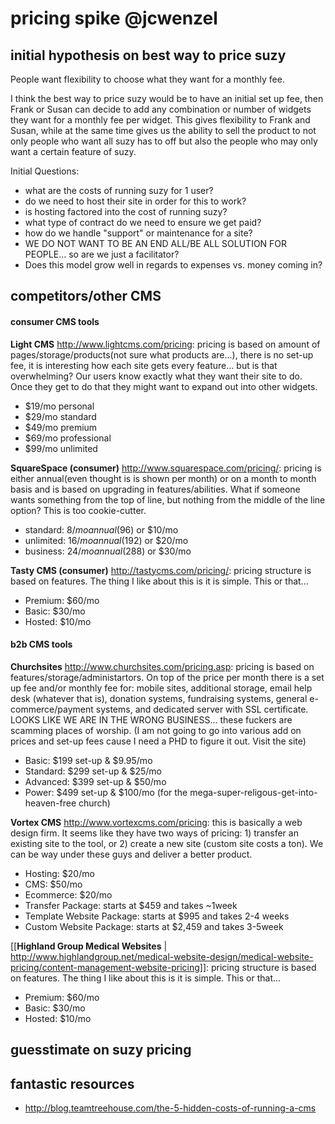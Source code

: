 # pricing spike @jcwenzel

## initial hypothesis on best way to price suzy
People want flexibility to choose what they want for a monthly fee.

I think the best way to price suzy would be to have an initial set up fee, then Frank or Susan can decide to add any combination or number of widgets they want for a monthly fee per widget. This gives flexibility to Frank and Susan, while at the same time gives us the ability to sell the product to not only people who want all suzy has to off but also the people who may only want a certain feature of suzy.

Initial Questions:
- what are the costs of running suzy for 1 user?
- do we need to host their site in order for this to work?
- is hosting factored into the cost of running suzy?
- what type of contract do we need to ensure we get paid?
- how do we handle "support" or maintenance for a site?
- WE DO NOT WANT TO BE AN END ALL/BE ALL SOLUTION FOR PEOPLE... so are we just a facilitator?
- Does this model grow well in regards to expenses vs. money coming in?

## competitors/other CMS

#### consumer CMS tools
**Light CMS** http://www.lightcms.com/pricing: pricing is based on amount of pages/storage/products(not sure what products are...), there is no set-up fee, it is interesting how each site gets every feature... but is that overwhelming? Our users know exactly what they want their site to do. Once they get to do that they might want to expand out into other widgets.
- $19/mo personal
- $29/mo standard
- $49/mo premium
- $69/mo professional
- $99/mo unlimited

**SquareSpace (consumer)** http://www.squarespace.com/pricing/: pricing is either annual(even thought is is shown per month) or on a month to month basis and is based on upgrading in features/abilities. What if someone wants something from the top of line, but nothing from the middle of the line option? This is too cookie-cutter.
- standard: $8/mo annual ($96) or $10/mo
- unlimited: $16/mo annual($192) or $20/mo
- business: $24/mo annual ($288) or $30/mo

**Tasty CMS (consumer)** http://tastycms.com/pricing/: pricing structure is based on features. The thing I like about this is it is simple. This or that...
- Premium: $60/mo
- Basic: $30/mo
- Hosted: $10/mo

#### b2b CMS tools

**Churchsites** http://www.churchsites.com/pricing.asp: pricing is based on features/storage/administartors. On top of the price per month there is a set up fee and/or monthly fee for: mobile sites, additional storage, email help desk (whatever that is), donation systems, fundraising systems, general e-commerce/payment systems, and dedicated server with SSL certificate. LOOKS LIKE WE ARE IN THE WRONG BUSINESS... these fuckers are scamming places of worship. (I am not going to go into various add on prices and set-up fees cause I need a PHD to figure it out. Visit the site)
- Basic: $199 set-up & $9.95/mo
- Standard: $299 set-up & $25/mo
- Advanced: $399 set-up & $50/mo
- Power: $499 set-up & $100/mo (for the mega-super-religous-get-into-heaven-free church)

**Vortex CMS** http://www.vortexcms.com/pricing: this is basically a web design firm. It seems like they have two ways of pricing: 1) transfer an existing site to the tool, or 2) create a new site (custom site costs a ton). We can be way under these guys and deliver a better product.
- Hosting: $20/mo
- CMS: $50/mo
- Ecommerce: $20/mo
- Transfer Package: starts at $459 and takes ~1week
- Template Website Package: starts at $995 and takes 2-4 weeks
- Custom Website Package: starts at $2,459 and takes 3-5week

 [[**Highland Group Medical Websites** | http://www.highlandgroup.net/medical-website-design/medical-website-pricing/content-management-website-pricing]]: pricing structure is based on features. The thing I like about this is it is simple. This or that...
- Premium: $60/mo
- Basic: $30/mo
- Hosted: $10/mo

## guesstimate on suzy pricing

## fantastic resources

- http://blog.teamtreehouse.com/the-5-hidden-costs-of-running-a-cms

